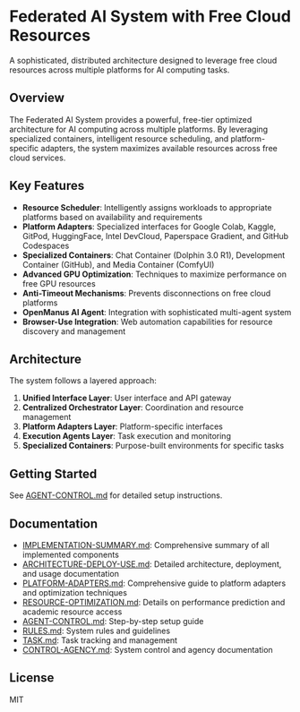 # Federated AI System with Free Cloud Resources

A sophisticated, distributed architecture designed to leverage free cloud resources across multiple platforms for AI computing tasks.

## Overview

The Federated AI System provides a powerful, free-tier optimized architecture for AI computing across multiple platforms. By leveraging specialized containers, intelligent resource scheduling, and platform-specific adapters, the system maximizes available resources across free cloud services.

## Key Features

- **Resource Scheduler**: Intelligently assigns workloads to appropriate platforms based on availability and requirements
- **Platform Adapters**: Specialized interfaces for Google Colab, Kaggle, GitPod, HuggingFace, Intel DevCloud, Paperspace Gradient, and GitHub Codespaces
- **Specialized Containers**: Chat Container (Dolphin 3.0 R1), Development Container (GitHub), and Media Container (ComfyUI)
- **Advanced GPU Optimization**: Techniques to maximize performance on free GPU resources
- **Anti-Timeout Mechanisms**: Prevents disconnections on free cloud platforms
- **OpenManus AI Agent**: Integration with sophisticated multi-agent system
- **Browser-Use Integration**: Web automation capabilities for resource discovery and management

## Architecture

The system follows a layered approach:

1. **Unified Interface Layer**: User interface and API gateway
2. **Centralized Orchestrator Layer**: Coordination and resource management
3. **Platform Adapters Layer**: Platform-specific interfaces
4. **Execution Agents Layer**: Task execution and monitoring
5. **Specialized Containers**: Purpose-built environments for specific tasks

## Getting Started

See [AGENT-CONTROL.md](AGENT-CONTROL.md) for detailed setup instructions.

## Documentation

- [IMPLEMENTATION-SUMMARY.md](IMPLEMENTATION-SUMMARY.md): Comprehensive summary of all implemented components
- [ARCHITECTURE-DEPLOY-USE.md](ARCHITECTURE-DEPLOY-USE.md): Detailed architecture, deployment, and usage documentation
- [PLATFORM-ADAPTERS.md](PLATFORM-ADAPTERS.md): Comprehensive guide to platform adapters and optimization techniques
- [RESOURCE-OPTIMIZATION.md](RESOURCE-OPTIMIZATION.md): Details on performance prediction and academic resource access
- [AGENT-CONTROL.md](AGENT-CONTROL.md): Step-by-step setup guide
- [RULES.md](RULES.md): System rules and guidelines
- [TASK.md](TASK.md): Task tracking and management
- [CONTROL-AGENCY.md](CONTROL-AGENCY.md): System control and agency documentation

## License

MIT
